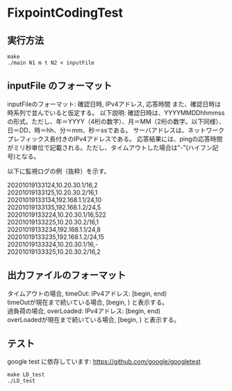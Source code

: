 # FixpointCodingTest
## 実行方法
```
make
./main N1 m t N2 < inputFile
```
## inputFile のフォーマット
inputFileのフォーマット: 確認日時, IPv4アドレス, 応答時間
また、確認日時は時系列で並んでいると仮定する。
以下説明:
確認日時は、YYYYMMDDhhmmssの形式。ただし、年＝YYYY（4桁の数字）、月＝MM（2桁の数字。以下同様）、日＝DD、時＝hh、分＝mm、秒＝ssである。
サーバアドレスは、ネットワークプレフィックス長付きのIPv4アドレスである。
応答結果には、pingの応答時間がミリ秒単位で記載される。ただし、タイムアウトした場合は"-"(ハイフン記号)となる。

以下に監視ログの例（抜粋）を示す。

20201019133124,10.20.30.1/16,2 <br>
20201019133125,10.20.30.2/16,1 <br>
20201019133134,192.168.1.1/24,10 <br>
20201019133135,192.168.1.2/24,5 <br>
20201019133224,10.20.30.1/16,522 <br>
20201019133225,10.20.30.2/16,1 <br>
20201019133234,192.168.1.1/24,8 <br>
20201019133235,192.168.1.2/24,15 <br>
20201019133324,10.20.30.1/16,- <br>
20201019133325,10.20.30.2/16,2 <br>

## 出力ファイルのフォーマット
タイムアウトの場合, timeOut: IPv4アドレス: [begin, end) <br>
timeOutが現在まで続いている場合, [begin, ) と表示する。 <br>
過負荷の場合, overLoaded: IPv4アドレス: [begin, end) <br>
overLoadedが現在まで続いている場合, [begin, ) と表示する。 <br>
## テスト
google test に依存しています: https://github.com/google/googletest
```
make LD_test
./LD_test
```
